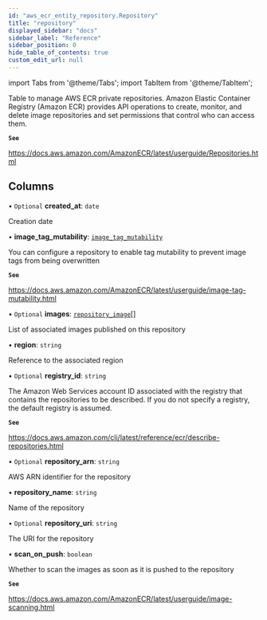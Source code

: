 ```yaml
---
id: "aws_ecr_entity_repository.Repository"
title: "repository"
displayed_sidebar: "docs"
sidebar_label: "Reference"
sidebar_position: 0
hide_table_of_contents: true
custom_edit_url: null
---
```


import Tabs from '@theme/Tabs';
import TabItem from '@theme/TabItem';

Table to manage AWS ECR private repositories. Amazon Elastic Container Registry (Amazon ECR) provides API operations to create,
monitor, and delete image repositories and set permissions that control who can access them.

**`See`**

https://docs.aws.amazon.com/AmazonECR/latest/userguide/Repositories.html

## Columns

• `Optional` **created\_at**: `date`

Creation date

• **image\_tag\_mutability**: [`image_tag_mutability`](../enums/aws_ecr_entity_repository.ImageTagMutability.md)

You can configure a repository to enable tag mutability to prevent image tags from being overwritten

**`See`**

https://docs.aws.amazon.com/AmazonECR/latest/userguide/image-tag-mutability.html

• `Optional` **images**: [`repository_image`](aws_ecr_entity_repository_image.RepositoryImage.md)[]

List of associated images published on this repository

• **region**: `string`

Reference to the associated region

• `Optional` **registry\_id**: `string`

The Amazon Web Services account ID associated with the registry that contains the repositories to be
described. If you do not specify a registry, the default registry is assumed.

**`See`**

https://docs.aws.amazon.com/cli/latest/reference/ecr/describe-repositories.html

• `Optional` **repository\_arn**: `string`

AWS ARN identifier for the repository

• **repository\_name**: `string`

Name of the repository

• `Optional` **repository\_uri**: `string`

The URI for the repository

• **scan\_on\_push**: `boolean`

Whether to scan the images as soon as it is pushed to the repository

**`See`**

https://docs.aws.amazon.com/AmazonECR/latest/userguide/image-scanning.html
